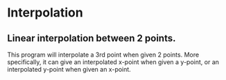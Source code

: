 # Interpolation
## Linear interpolation between 2 points.

This program will interpolate a 3rd point when given 2 points. 
More specifically, it can give an interpolated x-point when given a y-point, or an interpolated y-point when given an x-point.
